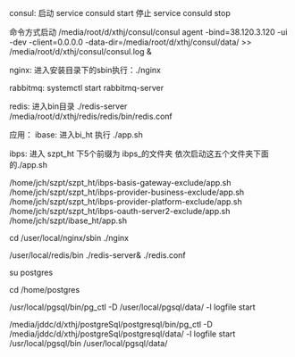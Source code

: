 
consul:
 启动
 service consuld start
 停止
 service consuld stop

命令方式启动
/media/root/d/xthj/consul/consul agent -bind=38.120.3.120 -ui -dev -client=0.0.0.0 -data-dir=/media/root/d/xthj/consul/data/ >> /media/root/d/xthj/consul/consul.log &

nginx:
进入安装目录下的sbin执行：./nginx

rabbitmq: 
systemctl start rabbitmq-server

redis:
进入bin目录
./redis-server /media/root/d/xthj/redis/redis/bin/redis.conf


应用：
ibase:
进入bi_ht 执行 ./app.sh

ibps:
进入 szpt_ht 下5个前缀为 ibps_的文件夹 依次启动这五个文件夹下面的./app.sh



/home/jch/szpt/szpt_ht/ibps-basis-gateway-exclude/app.sh
/home/jch/szpt/szpt_ht/ibps-provider-business-exclude/app.sh
/home/jch/szpt/szpt_ht/ibps-provider-platform-exclude/app.sh
/home/jch/szpt/szpt_ht/ibps-oauth-server2-exclude/app.sh
/home/jch/szpt/ibase_ht/app.sh

 cd /user/local/nginx/sbin
 ./nginx


/user/local/redis/bin
./redis-server& ./redis.conf

su postgres

cd /home/postgres

 /usr/local/pgsql/bin/pg_ctl -D /user/local/pgsql/data/ -l logfile start

/media/jddc/d/xthj/postgreSql/postgresql/bin/pg_ctl -D /media/jddc/d/xthj/postgreSql/postgresql/data/ -l logfile start
/usr/local/pgsql/bin
/user/local/pgsql/data/